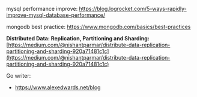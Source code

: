 mysql performance improve: https://blog.logrocket.com/5-ways-rapidly-improve-mysql-database-performance/

mongodb best practice: https://www.mongodb.com/basics/best-practices

**Distributed Data: Replication, Partitioning and Sharding:** [https://medium.com/@nishantparmar/distribute-data-replication-partitioning-and-sharding-920a71481c1c](https://medium.com/@nishantparmar/distribute-data-replication-partitioning-and-sharding-920a71481c1c)

Go writer:
- https://www.alexedwards.net/blog


